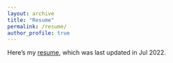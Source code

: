 ```yaml
---
layout: archive
title: "Resume"
permalink: /resume/
author_profile: true
---
```


Here’s my [resume](../MyOwnPdf/res.pdf), which was last updated in Jul 2022.
